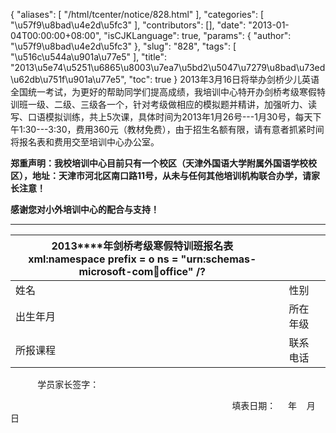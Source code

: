{
    "aliases": [
        "/html/tcenter/notice/828.html"
    ],
    "categories": [
        "\u57f9\u8bad\u4e2d\u5fc3"
    ],
    "contributors": [],
    "date": "2013-01-04T00:00:00+08:00",
    "isCJKLanguage": true,
    "params": {
        "author": "\u57f9\u8bad\u4e2d\u5fc3"
    },
    "slug": "828",
    "tags": [
        "\u516c\u544a\u901a\u77e5"
    ],
    "title": "2013\u5e74\u5251\u6865\u8003\u7ea7\u5bd2\u5047\u7279\u8bad\u73ed\u62db\u751f\u901a\u77e5",
    "toc": true
}
2013年3月16日将举办剑桥少儿英语全国统一考试，为更好的帮助同学们提高成绩，我培训中心特开办剑桥考级寒假特训班一级、二级、三级各一个，针对考级做相应的模拟题并精讲，加强听力、读写、口语模拟训练，共上5次课，具体时间为2013年1月26号---1月30号，每天下午1:30---3:30，费用360元（教材免费），由于招生名额有限，请有意者抓紧时间将报名表和费用交至培训中心办公室。

**郑重声明：我校培训中心目前只有一个校区（天津外国语大学附属外国语学校校区），地址：天津市河北区南口路11号，从未与任何其他培训机构联合办学，请家长注意！**

**感谢您对小外培训中心的配合与支持！**

---------------------------------------------------------------------------------------------------------------------------

 

| **2013****年剑桥考级寒假特训班报名表xml:namespace prefix = o ns = "urn:schemas-microsoft-com:office:office" /?** | | | |
| --- | --- | --- | --- |
| 姓名 |  | 性别 |  |
| 出生年月 |  | 所在年级 |  |
| 所报课程 |  | 联系电话 |  |

           学员家长签字：                   

                                                                                          填表日期：     年    月   日

 

